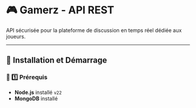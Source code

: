# 🎮 Gamerz - API REST
API sécurisée pour la plateforme de discussion en temps réel dédiée aux joueurs.

---

## 📌 Installation et Démarrage

### 🔹 1️⃣ Prérequis
- **Node.js** installé `v22` 
- **MongoDB** installé 






